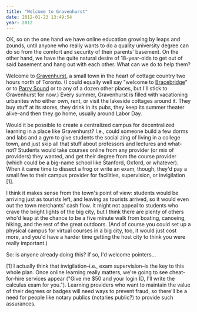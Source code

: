 ```yaml
---
title: "Welcome to Gravenhurst"
date: 2012-01-23 13:49:54
year: 2012
---
```

OK, so on the one hand we have online education growing by leaps and zounds, until anyone who really wants to do a quality university degree can do so from the comfort and security of their parents' basement. On the other hand, we have the quite natural desire of 18-year-olds to get out of said basement and hang out with each other.  What can we do to help them?

Welcome to <a href="http://www.gravenhurst.ca/">Gravenhurst</a>, a small town in the heart of cottage country two hours north of Toronto.  (I could equally well say "welcome to <a href="http://www.bracebridge.ca/">Bracebridge</a>" or to <a href="http://www.townofparrysound.com/">Parry Sound</a> or to any of a dozen other places, but I'll stick to Gravenhurst for now.) Every summer, Gravenhurst is filled with vacationing urbanites who either own, rent, or visit the lakeside cottages around it. They buy stuff at its stores, they drink in its pubs, they keep its summer theater alive–and then they go home, usually around Labor Day.

Would it be possible to create a centralized campus for decentralized learning in a place like Gravenhurst? I.e., could someone build a few dorms and labs and a gym to give students the social zing of living in a college town, and just skip all that stuff about professors and lectures and what-not?<em></em> Students would take courses online from any provider (or mix of providers) they wanted, and get their degree from the course provider (which could be a big-name school like Stanford, Oxford, or whatever). When it came time to dissect a frog or write an exam, though, they'd pay a small fee to their campus provider for facilities, supervision, or invigilation [1].

I think it makes sense from the town's point of view: students would be arriving just as tourists left, and leaving as tourists arrived, so it would even out the town merchants' cash flow. It might not appeal to students who crave the bright lights of the big city, but I think there are plenty of others who'd leap at the chance to be a five minute walk from boating, canoeing, hiking, and the rest of the great outdoors. (And of course you could set up a physical campus for virtual courses in a big city, too, it would just cost more, and you'd have a harder time getting the host city to think you were really important.)

So: is anyone already doing this? If so, I'd welcome pointers…

[1] I actually think that invigilation–i.e., exam supervision–is the key to this whole plan. Once online learning really matters, we're going to see cheat-for-hire services appear ("Give me $50 and your login ID, I'll write the calculus exam for you."). Learning providers who want to maintain the value of their degrees or badges will need ways to prevent fraud, so there'll be a need for people like notary publics (notaries public?) to provide such assurances.
